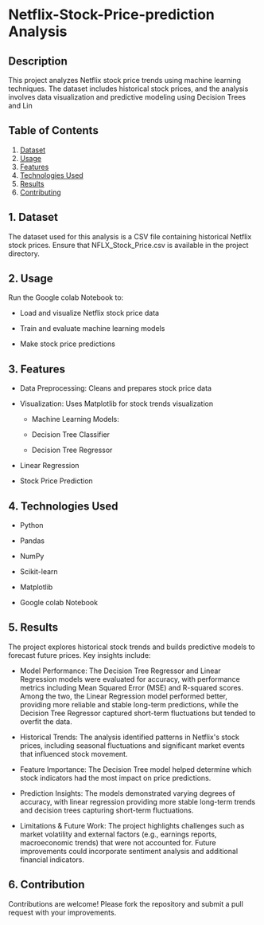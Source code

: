 # Netflix-Stock-Price-prediction Analysis

## Description

This project analyzes Netflix stock price trends using machine learning techniques. The dataset includes historical stock prices, and the analysis involves data visualization and predictive modeling using Decision Trees and Lin

## Table of Contents

1. [Dataset](#datset)
2. [Usage](#useage)
3. [Features](#features)
4. [Technologies Used](#technological-used)
5. [Results](#results)
6. [Contributing](#contribution)

## 1. Dataset

The dataset used for this analysis is a CSV file containing historical Netflix stock prices. Ensure that NFLX_Stock_Price.csv is available in the project directory.

## 2. Usage

Run the Google colab Notebook to:

- Load and visualize Netflix stock price data

- Train and evaluate machine learning models

- Make stock price predictions

## 3. Features

- Data Preprocessing: Cleans and prepares stock price data

- Visualization: Uses Matplotlib for stock trends visualization

   - Machine Learning Models:

  - Decision Tree Classifier

  - Decision Tree Regressor

- Linear Regression

- Stock Price Prediction

## 4. Technologies Used

- Python

- Pandas

- NumPy

- Scikit-learn

- Matplotlib

- Google colab Notebook

## 5. Results

The project explores historical stock trends and builds predictive models to forecast future prices. Key insights include:

- Model Performance: The Decision Tree Regressor and Linear Regression models were evaluated for accuracy, with performance metrics including Mean Squared Error (MSE) and R-squared scores. Among the two, the Linear Regression model performed better, providing more reliable and stable long-term predictions, while the Decision Tree Regressor captured short-term fluctuations but tended to overfit the data.










- Historical Trends: The analysis identified patterns in Netflix's stock prices, including seasonal fluctuations and significant market events that influenced stock movement.

- Feature Importance: The Decision Tree model helped determine which stock indicators had the most impact on price predictions.

- Prediction Insights: The models demonstrated varying degrees of accuracy, with linear regression providing more stable long-term trends and decision trees capturing short-term fluctuations.

- Limitations & Future Work: The project highlights challenges such as market volatility and external factors (e.g., earnings reports, macroeconomic trends) that were not accounted for. Future improvements could incorporate sentiment analysis and additional financial indicators.

## 6. Contribution

Contributions are welcome! Please fork the repository and submit a pull request with your improvements.
